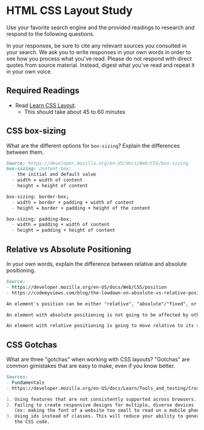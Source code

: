 # HTML CSS Layout Study

Use your favorite search engine and the provided readings to research and respond to the following questions.

In your responses, be sure to cite any relevant sources you consulted in your search. We ask you to write responses in your own words in order to see how you process what you've read. Please do not respond with direct quotes from source material. Instead, digest what you've read and repeat it in your own voice.

## Required Readings

- Read [Learn CSS Layout](http://learnlayout.com).
  - This should take about 45 to 60 minutes

## CSS box-sizing

What are the different options for `box-sizing`? Explain the differences between them.

```md
Source: https://developer.mozilla.org/en-US/docs/Web/CSS/box-sizing
box-sizing: content-box;
  - the initial and default value
  - width = width of content
  - height = height of content

box-sizing: border-box;
  - width = border + padding + width of content
  - height = border + padding + height of the content

box-sizing: padding-box;
  - width = padding + width of content
  - height = padding + height of content
```

## Relative vs Absolute Positioning

In your own words, explain the difference between relative and absolute positioning.

```md
Source:
- https://developer.mozilla.org/en-US/docs/Web/CSS/position
- https://codemyviews.com/blog/the-lowdown-on-absolute-vs-relative-positioning

An element's position can be either "relative", "absolute"/"fixed", or "sticky". In this answer, I'll focus on the difference between "relative" and "absolute".

An element with absolute positioning is not going to be affected by other elements on the page. The element will be placed in the exact position we specify, even if that position ends up overlapping with other elements.

An element with relative positioning is going to move relative to its starting position or where it currently resides. This differs from the origin of an element with absolute positioning (top left of the browser window).
```

## CSS Gotchas

What are three "gotchas" when working with CSS layouts? "Gotchas" are common gimistakes that are easy to make, even if you know better.

```md
Sources:
- Fundamentals
- https://developer.mozilla.org/en-US/docs/Learn/Tools_and_testing/Cross_browser_testing/HTML_and_CSS

1. Using features that are not consistently supported across browsers.
2. Failing to create responsive designs for multiple, diverse devices
   (ex: making the font of a website too small to read on a mobile phone)
3. Using ids instead of classes. This will reduce your ability to generalize
   the CSS code.
```
